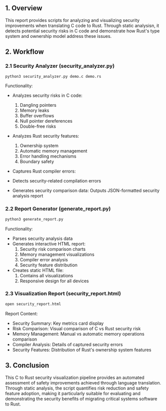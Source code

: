## 1. Overview

This report provides scripts for analyzing and visualizing security improvements when translating C code to Rust. Through static analysisn, it detects potential security risks in C code and demonstrate how Rust's type system and ownership model address these issues.


## 2. Workflow

### 2.1 Security Analyzer (security_analyzer.py)

```bash
python3 security_analyzer.py demo.c demo.rs
```

Functionality​​:
- Analyzes security risks in C code:
    1. Dangling pointers
    2. Memory leaks
    3. Buffer overflows
    4. Null pointer dereferences
    5. Double-free risks

- Analyzes Rust security features:
    1. Ownership system
    2. Automatic memory management
    3. Error handling mechanisms
    4. Boundary safety
- Captures Rust compiler errors:
- Detects security-related compilation errors
- Generates security comparison data:
    Outputs JSON-formatted security analysis report

### 2.2 Report Generator (generate_report.py)


```bash
python3 generate_report.py
```

Functionality​​:
- Parses security analysis data
- Generates interactive HTML report:
    1. Security risk comparison charts
    2. Memory management visualizations
    3. Compiler error analysis
    4. Security feature distribution
- Creates static HTML file:
    1. Contains all visualizations
    2. Responsive design for all devices

### 2.3 Visualization Report (security_report.html)

```bash
open security_report.html  
```

Report Content​​:

- ​Security Summary​​: Key metrics card display
- Risk Comparison​​: Visual comparison of C vs Rust security risk
- Memory Management​​: Manual vs automatic memory operations comparison
- Compiler Analysis​​: Details of captured security errors
- Security Features​​: Distribution of Rust's ownership system features

## 3. Conclusion

This C to Rust security visualization pipeline provides an automated assessment of safety improvements achieved through language translation. Through static analysis, the script quantifies risk reduction and safety feature adoption, making it particularly suitable for evaluating and demonstrating the security benefits of migrating critical systems software to Rust.